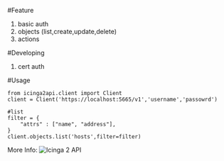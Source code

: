 #Feature
1. basic auth
2. objects (list,create,update,delete) 
3. actions

#Developing
1. cert auth

#Usage
```
from icinga2api.client import Client
client = Client('https://localhost:5665/v1','username','passowrd')

#list
filter = {
    "attrs" : ["name", "address"],
}
client.objects.list('hosts',filter=filter)

```

More Info: ![Icinga 2 API](http://docs.icinga.org/icinga2/latest/doc/module/icinga2/toc#!/icinga2/latest/doc/module/icinga2/chapter/icinga2-api)
